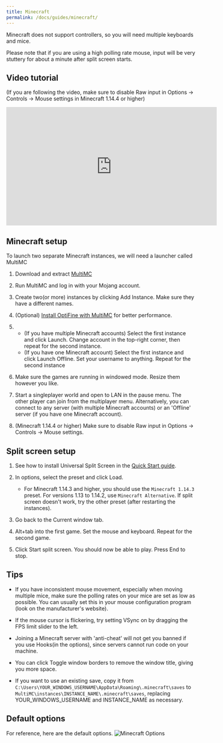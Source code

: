 ```yaml
---
title: Minecraft
permalink: /docs/guides/minecraft/
---
```


Minecraft does not support controllers, so you will need multiple keyboards and mice.

Please note that if you are using a high polling rate mouse, input will be very stuttery for about a minute after split screen starts. 

## Video tutorial
(If you are following the video, make sure to disable Raw input in Options -> Controls -> Mouse settings in Minecraft 1.14.4 or higher)
<div class="embed-container">
  <iframe 
          width="560" 
          height="315" 
          src="https://www.youtube.com/embed/nOvlsMehzjk" 
          frameborder="0" 
          allow="accelerometer; 
                 autoplay; 
                 encrypted-media; 
                 gyroscope; 
                 picture-in-picture" 
          allowfullscreen="allowfullscreen">
  </iframe>
</div>

## Minecraft setup
To launch two separate Minecraft instances, we will need a launcher called MultiMC
1. Download and extract [MultiMC](https://multimc.org/#Download)

1. Run MultiMC and log in with your Mojang account.

1. Create two(or more) instances by clicking Add Instance. Make sure they have a different names.

1. (Optional) [Install OptiFine with MultiMC](https://github.com/MultiMC/MultiMC5/wiki/MultiMC-and-OptiFine) for better performance.

1. * (If you have multiple Minecraft accounts) Select the first instance and click Launch. Change account in the top-right corner, then repeat for the second instance.
   * (If you have one Minecraft account) Select the first instance and click Launch Offline. Set your username to anything. Repeat for the second instance

1. Make sure the games are running in windowed mode. Resize them however you like.

1. Start a singleplayer world and open to LAN in the pause menu. The other player can join from the multiplayer menu. Alternatively, you can connect to any server (with multiple Minecraft accounts) or an 'Offline' server (if you have one Minecraft account).

1. (Minecraft 1.14.4 or higher) Make sure to disable Raw input in Options -> Controls -> Mouse settings.


## Split screen setup
1. See how to install Universal Split Screen in the [Quick Start guide](https://universalsplitscreen.github.io/docs/quickstart/).

1. In options, select the preset and click Load.
    * For Minecraft 1.14.3 and higher, you should use the `Minecraft 1.14.3` preset. For versions 1.13 to 1.14.2, use `Minecraft Alternative`. If split screen doesn't work, try the other preset (after restarting the instances).

1. Go back to the Current window tab.

1. Alt+tab into the first game. Set the mouse and keyboard. Repeat for the second game.

1. Click Start split screen. You should now be able to play. Press End to stop.


## Tips
 * If you have inconsistent mouse movement, especially when moving multiple mice, make sure the polling rates on your mice are set as low as possible. You can usually set this in your mouse configuration program (look on the manufacturer's website).
 
 * If the mouse cursor is flickering, try setting VSync on by dragging the FPS limit slider to the left.
 
 * Joining a Minecraft server with 'anti-cheat' will not get you banned if you use Hooks(in the options), since servers cannot run code on your machine.
 
 * You can click Toggle window borders to remove the window title, giving you more space.
 
 * If you want to use an existing save, copy it from `C:\Users\YOUR_WINDOWS_USERNAME\AppData\Roaming\.minecraft\saves` to `MultiMC\instances\INSTANCE_NAME\.minecraft\saves`, replacing YOUR_WINDOWS_USERNAME and INSTANCE_NAME as necessary.


## Default options
For reference, here are the default options.
![Minecraft Options](https://raw.githubusercontent.com/UniversalSplitScreen/UniversalSplitScreen.github.io/master/img/minecraft_options.png)
